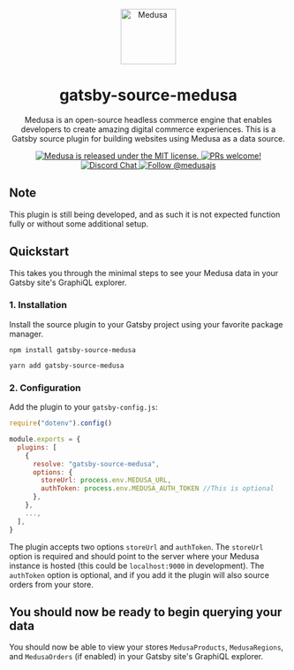 <p align="center">
  <a href="https://www.medusa-commerce.com">
    <img alt="Medusa" src="https://user-images.githubusercontent.com/7554214/129161578-19b83dc8-fac5-4520-bd48-53cba676edd2.png" width="100" />
  </a>
</p>
<h1 align="center">
  gatsby-source-medusa
</h1>
<p align="center">
Medusa is an open-source headless commerce engine that enables developers to create amazing digital commerce experiences. This is a Gatsby source plugin for building websites using Medusa as a data source.
</p>
<p align="center">
  <a href="https://github.com/medusajs/medusa/blob/master/LICENSE">
    <img src="https://img.shields.io/badge/license-MIT-blue.svg" alt="Medusa is released under the MIT license." />
  </a>
  <a href="https://github.com/medusajs/medusa/blob/master/CONTRIBUTING.md">
    <img src="https://img.shields.io/badge/PRs-welcome-brightgreen.svg?style=flat" alt="PRs welcome!" />
  </a>
  <a href="https://discord.gg/xpCwq3Kfn8">
    <img src="https://img.shields.io/badge/chat-on%20discord-7289DA.svg" alt="Discord Chat" />
  </a>
  <a href="https://twitter.com/intent/follow?screen_name=medusajs">
    <img src="https://img.shields.io/twitter/follow/medusajs.svg?label=Follow%20@medusajs" alt="Follow @medusajs" />
  </a>
</p>

## Note

This plugin is still being developed, and as such it is not expected function fully or without some additional setup.

## Quickstart

This takes you through the minimal steps to see your Medusa data in your Gatsby site's GraphiQL explorer.

### 1. Installation

Install the source plugin to your Gatsby project using your favorite package manager.

```shell
npm install gatsby-source-medusa
```

```shell
yarn add gatsby-source-medusa
```

### 2. Configuration

Add the plugin to your `gatsby-config.js`:

```js:title=gatsby-config.js
require("dotenv").config()

module.exports = {
  plugins: [
    {
      resolve: "gatsby-source-medusa",
      options: {
        storeUrl: process.env.MEDUSA_URL,
        authToken: process.env.MEDUSA_AUTH_TOKEN //This is optional
      },
    },
    ...,
  ],
}
```

The plugin accepts two options `storeUrl` and `authToken`. The `storeUrl` option is required and should point to the server where your Medusa instance is hosted (this could be `localhost:9000` in development). The `authToken` option is optional, and if you add it the plugin will also source orders from your store.

## You should now be ready to begin querying your data

You should now be able to view your stores `MedusaProducts`, `MedusaRegions`, and `MedusaOrders` (if enabled) in your Gatsby site's GraphiQL explorer.
